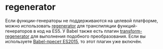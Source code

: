 # regenerator

Если функции-генераторы не поддерживаются на целевой платформе, можно использовать [regenerator](https://facebook.github.io/regenerator/) для транспиляции функций-генераторов в код на ES5. У Babel также есть плагин [transform-regenerator](http://babeljs.io/docs/plugins/transform-regenerator/) для выполнения подобного преобразования. Если вы используете [Babel-пресет ES2015](http://babeljs.io/docs/plugins/preset-es2015/), то этот плагин уже включён.
